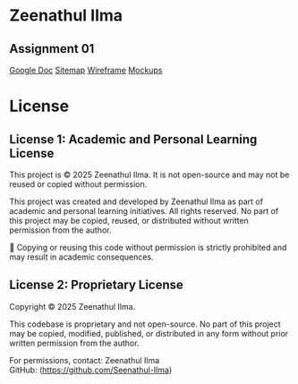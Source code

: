 # Zeenathul Ilma
## Assignment 01

[Google Doc](https://docs.google.com/document/d/1_P1UqrDFoEUpbjViUnxqvvv5SUb39rQCHbLh6JPa15Q/edit?usp=sharing)
[Sitemap](https://www.gloomaps.com/mhQK4Xbkvt)
[Wireframe](https://drive.google.com/file/d/1RvkfP5FZ68YUTH5jhpfNV20gSCKHQSrf/view?usp=sharing)
[Mockups](https://www.figma.com/design/QIMllSNdmXdkfT5vFJSjxQ/MyPortfolio-MockUp?node-id=0-1&t=qtNgkuWPthl35jnO-1) 

# License

## License 1: Academic and Personal Learning License
This project is © 2025 Zeenathul Ilma. It is not open-source and may not be reused or copied without permission.

This project was created and developed by Zeenathul Ilma as part of academic and personal learning initiatives.
All rights reserved. No part of this project may be copied, reused, or distributed without written permission from the author.

🚫 Copying or reusing this code without permission is strictly prohibited and may result in academic consequences.

## License 2: Proprietary License
Copyright © 2025 Zeenathul Ilma.

This codebase is proprietary and not open-source. No part of this project may be copied, modified, published, or distributed in any form without prior written permission from the author.

For permissions, contact:
Zeenathul Ilma  
GitHub: (https://github.com/Seenathul-Ilma)
